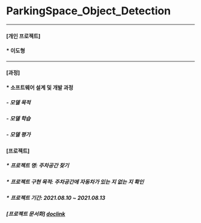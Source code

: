 # ParkingSpace_Object_Detection

***
#### [개인 프로젝트]
####   * 이도형

***
#### [과정]
####  * 소프트웨어 설계 및 개발 과정
#####    - 모델 목적
#####    - 모델 학습
#####    - 모델 평가

####   [프로젝트]
#####  * 프로젝트 명: 주차공간 찾기
#####  * 프로젝트 구현 목적: 주차공간에 자동차가 있는 지 없는 지 확인
#####  * 프로젝트 기간: 2021.08.10 ~ 2021.08.13

##### [프로젝트 문서화] [doclink]

[doclink]:https://github.com/leedohyeong/KSA_Parrot_Object_Detection/blob/main/%EC%95%B5%EB%AC%B4%EC%83%88%20%EC%A0%84%EC%B2%98%EB%A6%AC.pdf "go doc"
